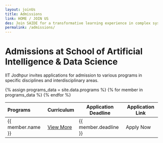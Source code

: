 ```yaml
---
layout: joinUs
title: Admissions
link: HOME / JOIN US
des: Join SAIDE for a transformative learning experience in complex systems science.
permalink: /admissions/
---
```


<div id="parent-box">

<div class="general-section">

<h1 style="text-transform: none;">Admissions at School of Artificial Intelligence & Data Science</h1>
<div class="row">
<div class="col-md-9">
<p>IIT Jodhpur invites applications for admission to various programs in specific disciplines and interdisciplinary areas. </p>
</div>
</div>
</div>

<div class="application-section">
<div class="table-container">
<table id="admissionTable">
<thead>
<tr>
<th style="text-align:left">Programs</th>
<th>Curriculum</th>
<th>Application Deadline</th>
<th>Application Link</th>
</tr>
</thead>
<tbody id="admissions-table">
{% assign programs_data = site.data.programs %}
{% for member in programs_data %}
<tr>
<td style="text-align:left">{{ member.name }}</td>
<td><a href="{{ member.document }}" target="_blank" class="view-more" style="border:0;">View More</a></td>
<td>{{ member.deadline }}</td>
<td><a href="{{ member.application }}" target="_blank" class="apply-now" style="border:0;text-decoration:none;"><i class="fa-regular fa-hand-point-right"></i> Apply Now</a></td>
</tr>
{% endfor %}
</tbody>
</table>
</div>
</div>
<style>
  /* page-banner image */
  .background-about {
    background-image: url("{{ site.baseurl }}/images/Admissions.png");
  }

</style>
